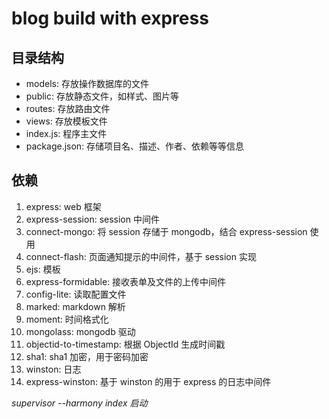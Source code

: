 # blog build with express

## 目录结构
- models: 存放操作数据库的文件
- public: 存放静态文件，如样式、图片等
- routes: 存放路由文件
- views: 存放模板文件
- index.js: 程序主文件
- package.json: 存储项目名、描述、作者、依赖等等信息

## 依赖
1. express: web 框架
2. express-session: session 中间件
3. connect-mongo: 将 session 存储于 mongodb，结合 express-session 使用
4. connect-flash: 页面通知提示的中间件，基于 session 实现
5. ejs: 模板
6. express-formidable: 接收表单及文件的上传中间件
7. config-lite: 读取配置文件
8. marked: markdown 解析
9. moment: 时间格式化
10. mongolass: mongodb 驱动
11. objectid-to-timestamp: 根据 ObjectId 生成时间戳
12. sha1: sha1 加密，用于密码加密
13. winston: 日志
14. express-winston: 基于 winston 的用于 express 的日志中间件

*supervisor --harmony index 启动*